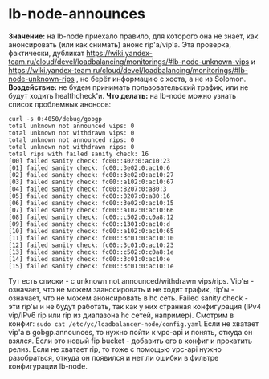 # lb-node-announces

**Значение:** на lb-node приехало правило, для которого она не знает, как анонсировать (или как снимать) анонс rip'а/vip'а. Эта проверка, фактически, дубликат https://wiki.yandex-team.ru/cloud/devel/loadbalancing/monitorings/#lb-node-unknown-vips и https://wiki.yandex-team.ru/cloud/devel/loadbalancing/monitorings/#lb-node-unknown-rips , но берёт информацию с хоста, а не из Solomon.
**Воздействие:** не будем принимать пользовательский трафик, или не будут ходить healthcheck'и.
**Что делать:** на lb-node можно узнать список проблемных анонсов:
```
curl -s 0:4050/debug/gobgp
total unknown not announced vips: 0
total unknown not withdrawn vips: 0
total unknown not announced rips: 0
total unknown not withdrawn rips: 0
total rips with failed sanity check: 16
[00] failed sanity check: fc00::402:0:ac10:23
[01] failed sanity check: fc00::3e02:0:ac10:6
[02] failed sanity check: fc00::3e02:0:ac10:27
[03] failed sanity check: fc00::a102:0:ac10:67
[04] failed sanity check: fc00::8207:0:a80:3
[05] failed sanity check: fc00::8207:0:a80:16
[06] failed sanity check: fc00::3e02:0:ac10:15
[07] failed sanity check: fc00::a102:0:ac10:66
[08] failed sanity check: fc00::c502:0:c0a8:12
[09] failed sanity check: fc00::1301:0:ac10:d
[10] failed sanity check: fc00::a102:0:ac10:65
[11] failed sanity check: fc00::3c01:0:ac10:10
[12] failed sanity check: fc00::3c01:0:ac10:23
[13] failed sanity check: fc00::c502:0:c0a8:1e
[14] failed sanity check: fc00::3c01:0:ac10:e
[15] failed sanity check: fc00::3c01:0:ac10:1e
```
Тут есть списки - с unknown not announced/withdrawn vips/rips. Vip'ы - означает, что не можем зааносировать и не ходит трафик, rip'ы - означает, что не можем анонсировать в hc сеть. Failed sanity check - эти rip'ы и не будут работать, так как у них странная конфигурация (IPv4 vip/IPv6 rip или rip из диапазона hc сетей, например).
Смотрим в конфиг:
`sudo cat /etc/yc/loadbalancer-node/config.yaml`
Если не хватает vip'а в gobgp.announces, то нужно пойти к vpc-api и понять, откуда он взялся. Если это новый fip bucket - добавить его в конфиг и прокатить релиз. Если не хватает rip, то тоже с помощью vpc-api нужно разобраться, откуда он появился и нет ли ошибки в фильтре конфигурации lb-node.

